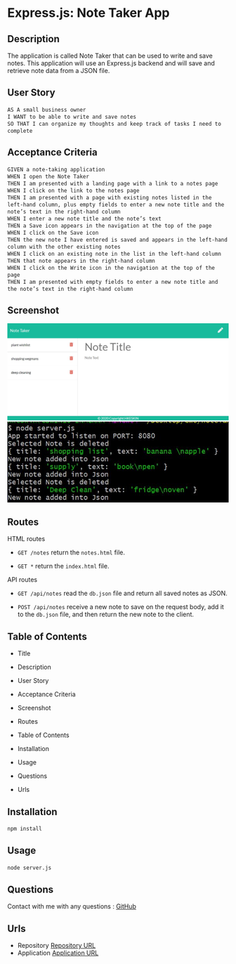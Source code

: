 # Express.js: Note Taker App

## Description

The application is called Note Taker that can be used to write and save notes. This application will use an Express.js backend and will save and retrieve note data from a JSON file.

## User Story

```
AS A small business owner
I WANT to be able to write and save notes
SO THAT I can organize my thoughts and keep track of tasks I need to complete
```
## Acceptance Criteria

```
GIVEN a note-taking application
WHEN I open the Note Taker
THEN I am presented with a landing page with a link to a notes page
WHEN I click on the link to the notes page
THEN I am presented with a page with existing notes listed in the left-hand column, plus empty fields to enter a new note title and the note’s text in the right-hand column
WHEN I enter a new note title and the note’s text
THEN a Save icon appears in the navigation at the top of the page
WHEN I click on the Save icon
THEN the new note I have entered is saved and appears in the left-hand column with the other existing notes
WHEN I click on an existing note in the list in the left-hand column
THEN that note appears in the right-hand column
WHEN I click on the Write icon in the navigation at the top of the page
THEN I am presented with empty fields to enter a new note title and the note’s text in the right-hand column
```

## Screenshot

![Notes page screenshot](./Develop/public/assets/images/notes.JPG)
![Notes CLI screenshot](./Develop/public/assets/images/noteCLI.JPG)

## Routes

HTML routes

* `GET /notes` return the `notes.html` file.

* `GET *` return the `index.html` file.

 API routes 

* `GET /api/notes` read the `db.json` file and return all saved notes as JSON.

* `POST /api/notes` receive a new note to save on the request body, add it to the `db.json` file, and then return the new note to the client. 

## Table of Contents

* Title

* Description

* User Story

* Acceptance Criteria

* Screenshot

* Routes

* Table of Contents

* Installation

* Usage

* Questions

* Urls

## Installation

```md
npm install 
```

## Usage

```md
node server.js
```

## Questions
Contact with me with any questions : [GitHub](https://github.com/kinziva)<br />

## Urls
* Repository [Repository URL ](https://github.com/kinziva/noteTakeApp)
* Application [Application URL ](https://secret-mesa-44468.herokuapp.com/)

